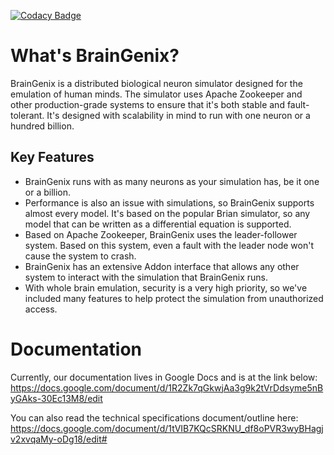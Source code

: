 [![Codacy Badge](https://api.codacy.com/project/badge/Grade/df1c58e2d172468b9b39c113c52e9f13)](https://app.codacy.com/gh/carboncopies/BrainGenix?utm_source=github.com&utm_medium=referral&utm_content=carboncopies/BrainGenix&utm_campaign=Badge_Grade)
# What's BrainGenix?

BrainGenix is a distributed biological neuron simulator designed for the emulation of human minds. The simulator uses Apache Zookeeper and other production-grade systems to ensure that it's both stable and fault-tolerant. It's designed with scalability in mind to run with one neuron or a hundred billion.

## Key Features
 - BrainGenix runs with as many neurons as your simulation has, be it one or a billion.
 - Performance is also an issue with simulations, so BrainGenix supports almost every model. It's based on the popular Brian simulator, so any model that can be written as a differential equation is supported.
 - Based on Apache Zookeeper, BrainGenix uses the leader-follower system. Based on this system, even a fault with the leader node won't cause the system to crash.
 - BrainGenix has an extensive Addon interface that allows any other system to interact with the simulation that BrainGenix runs.
 - With whole brain emulation, security is a very high priority, so we've included many features to help protect the simulation from unauthorized access.

# Documentation
Currently, our documentation lives in Google Docs and is at the link below: 
https://docs.google.com/document/d/1R2Zk7qGkwjAa3g9k2tVrDdsyme5nByGAks-30Ec13M8/edit

You can also read the technical specifications document/outline here:
https://docs.google.com/document/d/1tVIB7KQcSRKNU_df8oPVR3wyBHagjv2xvqaMy-oDg18/edit#
